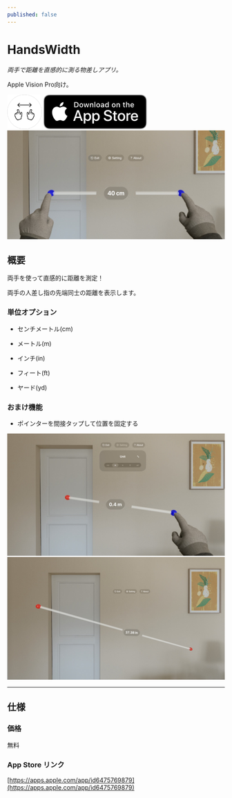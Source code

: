 ```yaml
---
published: false
---
```


<h1 translate="no">HandsWidth</h1>

_両手で距離を直感的に測る物差しアプリ。_

Apple Vision Pro向け。

<img src="icon.png" width="80">

<a href="https://apps.apple.com/app/id6475769879" target="blank">
  <img src="appstore_badge.svg">
</a>

<img src="top1280w.jpg" width="600">

概要
----------
両手を使って直感的に距離を測定！

両手の人差し指の先端同士の距離を表示します。

### 単位オプション

- センチメートル(cm)

- メートル(m)

- インチ(in)

- フィート(ft)

- ヤード(yd)

### おまけ機能

- ポインターを間接タップして位置を固定する

<img src="screenshot1280w2.jpg" width="600">

<img src="screenshot1280w3.jpg" width="600">

* * *

仕様
-------
### 価格
無料

### App Store リンク
[https://apps.apple.com/app/id6475769879](https://apps.apple.com/app/id6475769879)

<!--
<a href="https://apps.apple.com/app/id6475769879" target="blank">
  <img src="qr-code.jpg" width="160">
</a>
-->
